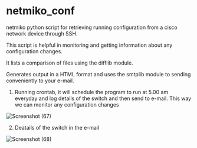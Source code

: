 # netmiko_conf
netmiko python script for retrieving running configuration from a cisco network device through SSH. 

This script is helpful in monitoring and getting information about any configuration changes.

It lists a comparison of files using the difflib module.

Generates output in a HTML format and uses the smtplib module to sending conveniently to your e-mail.


1. Running crontab, it will schedule the program to run at 5.00 am everyday and log details of the switch and then send to e-mail.
   This way we can monitor any configuration changes

  
  ![Screenshot (67)](https://user-images.githubusercontent.com/61822296/194354016-99bfe001-5eda-4edc-b817-30acb5076529.png)



2. Deatails of the switch in the e-mail
  
  
  
  ![Screenshot (68)](https://user-images.githubusercontent.com/61822296/194354044-6850baa3-b1fa-4b8d-8447-f2ef1d1742cc.png)



